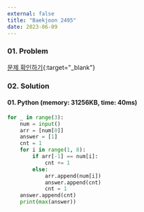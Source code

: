 ```yaml
---
external: false
title: "Baekjoon 2495"
date: 2023-06-09
---
```


### 01. Problem

[문제 확인하기](https://www.acmicpc.net/problem/2495){:target="_blank"}

### 02. Solution

#### 01. Python (memory: 31256KB, time: 40ms)

```Python
for _ in range(3):
    num = input()
    arr = [num[0]]
    answer = [1]
    cnt = 1
    for i in range(1, 8):
        if arr[-1] == num[i]:
            cnt += 1
        else:
            arr.append(num[i])
            answer.append(cnt)
            cnt = 1
    answer.append(cnt)
    print(max(answer))
```
